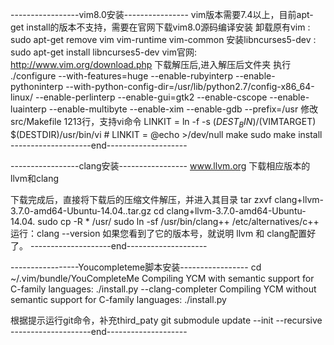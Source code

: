-----------------vim8.0安装----------------
vim版本需要7.4以上，目前apt-get install的版本不支持，需要在官网下载vim8.0源码编译安装
卸载原有vim : 
	sudo apt-get remove vim vim-runtime vim-common
安装libncurses5-dev :
	sudo apt-get install libncurses5-dev
vim官网: 
	http://www.vim.org/download.php
下载解压后,进入解压后文件夹
执行 ./configure --with-features=huge --enable-rubyinterp --enable-pythoninterp --with-python-config-dir=/usr/lib/python2.7/config-x86_64-linux/ --enable-perlinterp --enable-gui=gtk2 --enable-cscope --enable-luainterp --enable-multibyte --enable-xim --enable-gdb --prefix=/usr
修改 src/Makefile 1213行，支持vi命令
	LINKIT = ln -f -s $(DEST_BIN)/$(VIMTARGET) $(DESTDIR)/usr/bin/vi
	# LINKIT = @echo >/dev/null
make
sudo make install
--------------------end--------------------

-----------------clang安装-----------------
www.llvm.org 下载相应版本的llvm和clang

下载完成后，直接将下载后的压缩文件解压，并进入其目录
tar zxvf clang+llvm-3.7.0-amd64-Ubuntu-14.04..tar.gz
cd clang+llvm-3.7.0-amd64-Ubuntu-14.04.
sudo cp -R * /usr/
sudo ln -sf /usr/bin/clang++ /etc/alternatives/c++
运行：clang --version 如果您看到了它的版本号，就说明 llvm 和 clang配置好了。
--------------------end--------------------

-----------------Youcompleteme脚本安装-----------------
cd ~/.vim/bundle/YouCompleteMe
Compiling YCM with semantic support for C-family languages:
./install.py --clang-completer
Compiling YCM without semantic support for C-family languages:
./install.py

根据提示运行git命令，补充third_paty
git submodule update --init --recursive
--------------------end--------------------

